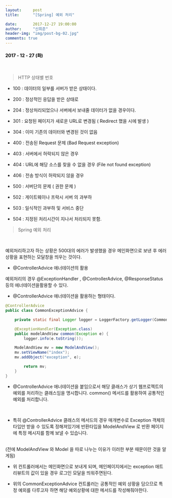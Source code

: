 ```yaml
---
layout:     post
title:      "[Spring] 예외 처리"

date:       2017-12-27 19:00:00
author:     "신희준"
header-img: "img/post-bg-02.jpg"
comments: true
---
```


<head>
 <meta property="og:type" content="website">
 <meta property="og:title" content="Spring 예외 처리">
 <meta property="og:description" content="Spring 예외 처리">
 <meta property="og:url" content="http://shj7242.github.io/2017/12/27/Spring33/">

 <meta name="twitter:card" content="summary">
  <meta name="twitter:title" content="Spring 예외 처리">
  <meta name="twitter:description" content="Spring 예외 처리">
  <meta name="FACEBOOK:domain" content="http://shj7242.github.io/2017/12/27/Spring33/">
  <meta name="facebook:card" content="summary">
   <meta name="facebook:title" content="Spring 예외 처리">
   <meta name="facebook:description" content="Spring 예외 처리">
   <meta name="facebook:domain" content="http://shj7242.github.io/2017/12/27/Spring33/">


 </head>


<H4 style ="font-weight:bold; color : black">2017 - 12 - 27 (화)</H4>

<br>

> HTTP 상태별 번호

* 100 : 데이터의 일부를 서버가 받은 상태이다.

* 200 : 정상적인 응답을 받은 상태로
* 204 : 정상처리되었으나 서버에서 보내줄 데이터가 없을 경우이다.

* 301 : 요청된 페이지가 새로운 URL로 변경됨 ( Redirect 했을 시에 발생 )
* 304 : 이미 기존의 데이터와 변경된 것이 없음

* 400 : 전송된 Request 문제 (Bad Request exception)
* 403 : 서버에서 허락되지 않은 경우
* 404 : URL에 해당 소스를 찾을 수 없을 경우 (File not found exception)
* 406 : 전송 방식이 허락되지 않을 경우

* 500 : 서버단의 문제 ( 권한 문제 )
* 502 : 게이트웨이나 프락시 서버 의 과부하
* 503 : 일식적인 과부하 및 서비스 중단
* 504 : 지정된 처리시간이 지나서 처리되지 못함.



> Spring 예외 처리

<br>

예외처리하고자 하는 상황은 500대의 에러가 발생했을 경우 메인화면으로 보낸 후 에러상황을 표현하는 모달창을 띄우는 것이다.
<br>

* @ControllerAdvice 애너테이션의 활용

예외처리의 경우 @ExceptionHandler , @ControllerAdvice, @ResponseStatus 등의 에너테이션을활용할 수 있다.

* @ControllerAdvice 애너테이션을 활용하는 형태이다.

~~~java
@ControllerAdvice
public class CommonExceptionAdvice {

	private static final Logger logger = LoggerFactory.getLogger(CommonExceptionAdvice.class);

	@ExceptionHandler(Exception.class)
	public modelAndView common(Exception e) {
		logger.info(e.toString());

    ModelAndView mv = new ModelAndView();
    mv.setViewName("index");
    mv.addObject("exception", e);

		return mv;
	}
}
~~~

* @ControllerAdvice 애너테이션을 붙임으로서 해당 클래스가 상기 웹프로젝트의 예외를 처리하는 클래스임을 명시합니다. common() 메서드를 활용하여 공통적인 예외를 처리합니다.

<br>

* 특히 @ControllerAdvice 클래스의 메서드의 경우 매개변수로 Exception 객체의 타입만 받을 수 있도록 정해져있기에 반환타입을 ModelAndView 로 반환 페이지에 특정 메시지를 함께 보낼 수 있습니다.

<br>(전에 ModelAndView 와 Model 을 따로 나누는 이유가 이러한 부분 때문이란 것을 알게됨)

* 위 컨트롤러에서는 메인화면으로 보내게 되며, 메인페이지에서는 exception 애트리뷰트의 값이 있을 경우 로그인 모달을 띄워주면된다.


* 위의 CommonExceptionAdvice 컨트롤러는 공통적인 예외 상황을 담으므로 특정 예외를 다루고자 하면 해당 예외상황에 대한 메서드를 작성해줘야한다.
